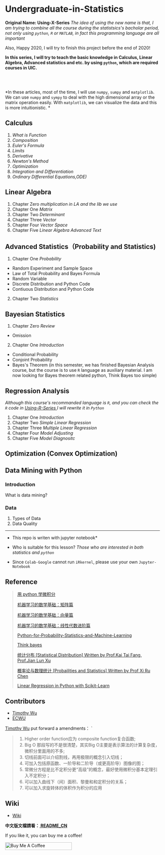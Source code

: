 # Undergraduate-in-Statistics

**Original Name: Using-X-Series**
*The idea of using the new name is that, I am trying to combine all the course during the statistsics's bacholar period, not only using `python`, `R` or `MATLAB`, in fact this programming language are all important*

Also, Happy 2020, I will try to finish this project before the end of 2020! 


**In this series, I will try to teach the basic knowledge in Calculus, Linear Algebra, Advanced statistics and etc. by using `python`, which are required courses in UIC.**

<br>
<br>

*In these articles, most of the time, I will use `numpy`, `sumpy` and `matplotlib`. We can use `numpy` and `sympy` to deal with the high dimensional array or the matrix operation easily. With `matplotlib`, we can visualize the data and this is more intuitionistic. *



## Calculus

1. *What is Function*
2. *Composition*
3. *Euler's Formula*
4. *Limits*
5. *Derivative*
6. *Newton's Method*
7. *Optimization*
8. *Integration and Differentiation*
8. *Ordinary Differential Equations,ODE)*

## Linear Algebra

1. Chapter Zero *multiplication in LA and the lib we use*
2. Chapter One *Matrix*
3. Chapter Two *Determinant*
4. Chapter Three *Vector*
5. Chapter Four *Vector Space*
6. Chapter Five *Linear Algebra Advanced Text*


## Advanced Statistics（Probability and Statistics)

1. Chapter One *Probability*
  * Random Experiment and Sample Space
  * Law of Total Probability and Bayes Formula
  * Random Variable
  * Discrete Distribution and Python Code
  * Contiuous Distribution and Python Code
2. Chapter Two *Statistics*

## Bayesian Statistics

1. Chapter Zero *Review*
  * Omission
2. Chapter One *Introduction*
  * Conditional Probability
  * Conjoint Probability
  * Bayes's Theorem
(in this semester, we has finished Bayesian Analysis course, but the course is to use ` R ` language as auxiliary material. I am  now looking for Bayes theorem related python, Think Bayes too simple)

## Regression Analysis

*Although this course's recommanded language is `R`, and you can check the `R` code in <a href ="https://github.com/TerenceLiu98/Using-R-Series"> Using-R-Series </a> I will rewrite it in `Python`*
1. Chapter One *Introduction*
2. Chapter Two *Simple Linear Regression*
3. Chapter Three *Multiple Linear Regression*
4. Chapter Four *Model Adjusting*
5. Chapter Five *Model Diagnositc*

## Optimization (Convex Optimization)


## Data Mining with Python 

### Introduction 

What is data mining?

### Data 
1. Types of Data
2. Data Quality 
---


* This repo is writen with jupyter notebook*

* Who is suitable for this lesson? *Those who are interested in both statistics and `python`* <br>

* Since `Colab-Google` cannot run `iRkernel`, please use your own `Jupyter-Notebook`




## Reference

> <a href="https://ryancheunggit.gitbooks.io/calculus-with-python/content/01Functions.html"> 用 python 学微积分 </a>
>
> <a href="http://www.hahack.com/math/math-matrix/">机器学习的数学基础：矩阵篇</a>
>
> <a href="http://www.hahack.com/math/math-vector/">机器学习的数学基础：向量篇 </a>
>
> <a href="http://www.hahack.com/math/math-linear-algebra-graded/"> 机器学习的数学基础：线性代数进阶篇</a>
>
> <a href="https://github.com/unpingco/Python-for-Probability-Statistics-and-Machine-Learning"> Python-for-Probability-Statistics-and-Machine-Learning</a>
>
> <a href="https://greenteapress.com/wp/think-bayes/"> Think bayes </a>
>
> <a href="http://item.jd.com/12019664.html"> 统计分布 [Statistical Distribution] Written by Prof.Kai Tai Fang, Prof.Jian Lun Xu </a>
>
> <a href="https://www.amazon.cn/dp/B073LBYPZ4/ref=sr_1_1?ie=UTF8&qid=1546071311&sr=8-1&keywords=陈希儒"> 概率论与数理统计 [Probailities and Statistics] Written by Prof Xi Ru Chen </a> 
>
> <a href="https://stackabuse.com/linear-regression-in-python-with-scikit-learn/"> Linear Regression in Python with Scikit-Learn </a> 


## Contributors
* <a href="http://dst.uic.edu.hk/cn/stat/staff/52-statistics-cn/859-dr-wu-jingjin-timothy"> Timothy Wu </a>
* <a href="https://ecwuuuuu.com"> ECWU </a> 

<a href= "http://dst.uic.edu.hk/cn/stat/staff/52-statistics-cn/859-dr-wu-jingjin-timothy"> Timothy Wu</a> put forward a amendments：
`
>    1. Higher order function应为 composite function复合函数; <br>
>    2. Big O 那段写的不是很清楚，其实Big O主要是表示算法的计算复杂度，微积分里面用的不多; <br>
>    3. 切线前面可以介绍割线，再用极限的概念引入切线；<br>
>    4. 可加入包括原函数、一阶导和二阶导（或更高阶导）图像的图；<br>
>    5. 常微分方程是比不定积分更“高级”的概念，最好使用微积分基本定理引入不定积分；<br>
>    6. 可以加入曲线下（间）面积、黎曼和和定积分的关系；<br>
>    7. 可以加入求旋转体的体积作为积分的应用<br>

## Wiki 

* <a href="https://github.com/TerenceLiu98/Using-Python-Series/wiki/"> Wiki </a>

**中文版文檔請看：<a href="https://github.com/TerenceLiu98/Using-Python-Series/blob/master/README_CN.md"> README_CN </a>**

If you like it, you can buy me a coffee!

<a href="https://www.buymeacoffee.com/bMvSzyqnC" target="_blank"><img src="https://cdn.buymeacoffee.com/buttons/default-black.png" alt="Buy Me A Coffee" style="height: 25px !important;width: 217px !important;" ></a>
